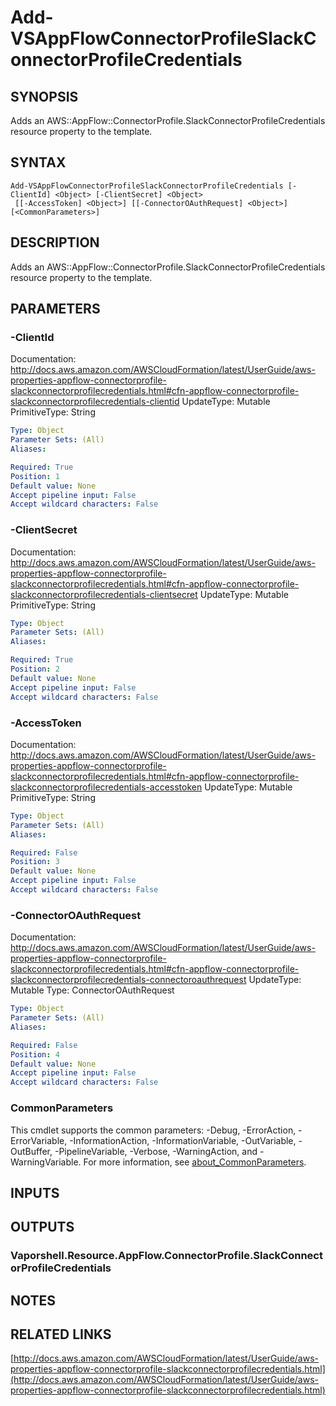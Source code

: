 # Add-VSAppFlowConnectorProfileSlackConnectorProfileCredentials

## SYNOPSIS
Adds an AWS::AppFlow::ConnectorProfile.SlackConnectorProfileCredentials resource property to the template.

## SYNTAX

```
Add-VSAppFlowConnectorProfileSlackConnectorProfileCredentials [-ClientId] <Object> [-ClientSecret] <Object>
 [[-AccessToken] <Object>] [[-ConnectorOAuthRequest] <Object>] [<CommonParameters>]
```

## DESCRIPTION
Adds an AWS::AppFlow::ConnectorProfile.SlackConnectorProfileCredentials resource property to the template.

## PARAMETERS

### -ClientId
Documentation: http://docs.aws.amazon.com/AWSCloudFormation/latest/UserGuide/aws-properties-appflow-connectorprofile-slackconnectorprofilecredentials.html#cfn-appflow-connectorprofile-slackconnectorprofilecredentials-clientid
UpdateType: Mutable
PrimitiveType: String

```yaml
Type: Object
Parameter Sets: (All)
Aliases:

Required: True
Position: 1
Default value: None
Accept pipeline input: False
Accept wildcard characters: False
```

### -ClientSecret
Documentation: http://docs.aws.amazon.com/AWSCloudFormation/latest/UserGuide/aws-properties-appflow-connectorprofile-slackconnectorprofilecredentials.html#cfn-appflow-connectorprofile-slackconnectorprofilecredentials-clientsecret
UpdateType: Mutable
PrimitiveType: String

```yaml
Type: Object
Parameter Sets: (All)
Aliases:

Required: True
Position: 2
Default value: None
Accept pipeline input: False
Accept wildcard characters: False
```

### -AccessToken
Documentation: http://docs.aws.amazon.com/AWSCloudFormation/latest/UserGuide/aws-properties-appflow-connectorprofile-slackconnectorprofilecredentials.html#cfn-appflow-connectorprofile-slackconnectorprofilecredentials-accesstoken
UpdateType: Mutable
PrimitiveType: String

```yaml
Type: Object
Parameter Sets: (All)
Aliases:

Required: False
Position: 3
Default value: None
Accept pipeline input: False
Accept wildcard characters: False
```

### -ConnectorOAuthRequest
Documentation: http://docs.aws.amazon.com/AWSCloudFormation/latest/UserGuide/aws-properties-appflow-connectorprofile-slackconnectorprofilecredentials.html#cfn-appflow-connectorprofile-slackconnectorprofilecredentials-connectoroauthrequest
UpdateType: Mutable
Type: ConnectorOAuthRequest

```yaml
Type: Object
Parameter Sets: (All)
Aliases:

Required: False
Position: 4
Default value: None
Accept pipeline input: False
Accept wildcard characters: False
```

### CommonParameters
This cmdlet supports the common parameters: -Debug, -ErrorAction, -ErrorVariable, -InformationAction, -InformationVariable, -OutVariable, -OutBuffer, -PipelineVariable, -Verbose, -WarningAction, and -WarningVariable. For more information, see [about_CommonParameters](http://go.microsoft.com/fwlink/?LinkID=113216).

## INPUTS

## OUTPUTS

### Vaporshell.Resource.AppFlow.ConnectorProfile.SlackConnectorProfileCredentials
## NOTES

## RELATED LINKS

[http://docs.aws.amazon.com/AWSCloudFormation/latest/UserGuide/aws-properties-appflow-connectorprofile-slackconnectorprofilecredentials.html](http://docs.aws.amazon.com/AWSCloudFormation/latest/UserGuide/aws-properties-appflow-connectorprofile-slackconnectorprofilecredentials.html)

